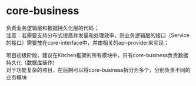 # core-business

负责业务逻辑层和数据持久化层的代码；  
注意：若需要支持分布式提高并发量和处理效率，则业务逻辑层的接口（Service的接口）需要放在core-interface中，并由相关的api-provider来实现；


项目初级阶段，建议在Kitchen框架的所有模块中，只有core-business负责数据持久化（数据库操作）  
对于功能复杂的项目，在后期可以将core-business拆分为多个，分别负责不同的业务模块
